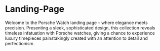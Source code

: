 # Landing-Page
Welcome to the Porsche Watch landing page – where elegance meets precision. Presenting a sleek, sophisticated design, this collection reveals timeless infatuation with Porsche watches, giving a chance to experience luxury timepieces painstakingly created with an attention to detail and perfectionism.
